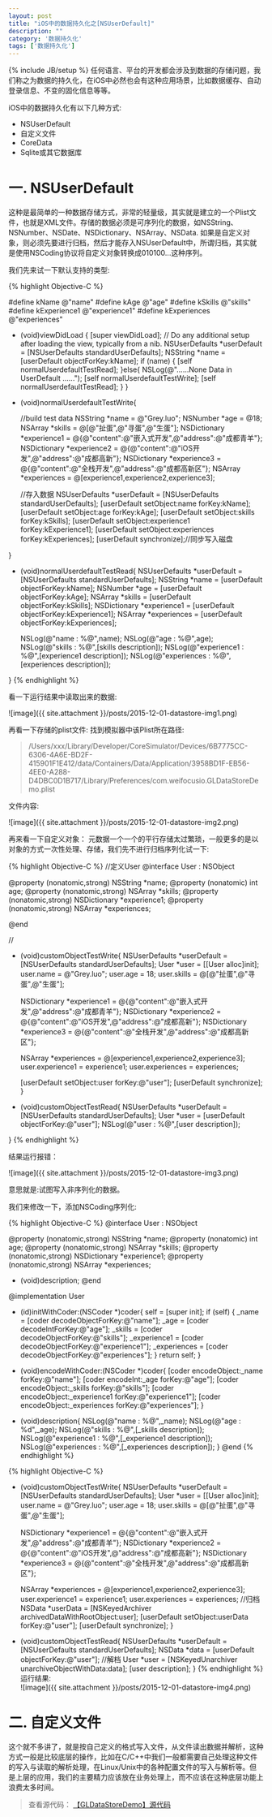 ```yaml
---
layout: post
title: "iOS中的数据持久化之[NSUserDefault]"
description: ""
category: '数据持久化'
tags: ['数据持久化']
---
```

{% include JB/setup %}
任何语言、平台的开发都会涉及到数据的存储问题，我们称之为数据的持久化，在iOS中必然也会有这种应用场景，比如数据缓存、自动登录信息、不变的固化信息等等。

iOS中的数据持久化有以下几种方式: 

* NSUserDefault
* 自定义文件
* CoreData
* Sqlite或其它数据库

<!--more-->

# 一. NSUserDefault
这种是最简单的一种数据存储方式，非常的轻量级，其实就是建立的一个Plist文件，也就是XML文件。存储的数据必须是可序列化的数据，如NSString、NSNumber、NSDate、NSDictionary、NSArray、NSData.
如果是自定义对象，则必须先要进行归档，然后才能存入NSUserDefault中，所谓归档，其实就是使用NSCoding协议将自定义对象转换成010100...这种序列。

我们先来试一下默认支持的类型:

{% highlight Objective-C %}

#define kName @"name"
#define kAge  @"age"
#define kSkills @"skills"
#define kExperience1 @"experience1"
#define kExperiences @"experiences"


- (void)viewDidLoad {
    [super viewDidLoad];
    // Do any additional setup after loading the view, typically from a nib.
    NSUserDefaults *userDefault = [NSUserDefaults standardUserDefaults];
    NSString *name = [userDefault objectForKey:kName];
    if (name) {
        [self normalUserdefaultTestRead];
    }else{
        NSLog(@"......None Data in UserDefault ......");
        [self normalUserdefaultTestWrite];
        [self normalUserdefaultTestRead];
    }
}


- (void)normalUserdefaultTestWrite{
    
    //build test data
    NSString *name = @"Grey.luo";
    NSNumber *age = @18;
    NSArray *skills = @[@"扯蛋",@"寻蛋",@"生蛋"];
    NSDictionary *experience1 = @{@"content":@"嵌入式开发",@"address":@"成都青羊"};
    NSDictionary *experience2 = @{@"content":@"iOS开发",@"address":@"成都高新"};
    NSDictionary *experience3 = @{@"content":@"全栈开发",@"address":@"成都高新区"};
    NSArray *experiences = @[experience1,experience2,experience3];
    
    //存入数据
    NSUserDefaults *userDefault = [NSUserDefaults standardUserDefaults];
    [userDefault setObject:name forKey:kName];
    [userDefault setObject:age forKey:kAge];
    [userDefault setObject:skills forKey:kSkills];
    [userDefault setObject:experience1 forKey:kExperience1];
    [userDefault setObject:experiences forKey:kExperiences];
    [userDefault synchronize];//同步写入磁盘
    
}

- (void)normalUserdefaultTestRead{
    NSUserDefaults *userDefault = [NSUserDefaults standardUserDefaults];
    NSString *name = [userDefault objectForKey:kName];
    NSNumber *age = [userDefault objectForKey:kAge];
    NSArray *skills = [userDefault objectForKey:kSkills];
    NSDictionary *experience1 = [userDefault objectForKey:kExperience1];
    NSArray *experiences  = [userDefault objectForKey:kExperiences];
    
    NSLog(@"name : %@",name);
    NSLog(@"age : %@",age);
    NSLog(@"skills : %@",[skills description]);
    NSLog(@"experience1 : %@",[experience1 description]);
    NSLog(@"experiences : %@",[experiences description]);
    
}
{% endhighlight %}  

看一下运行结果中读取出来的数据:

![image]({{ site.attachment }}/posts/2015-12-01-datastore-img1.png)   

再看一下存储的plist文件:
找到模拟器中该Plist所在路径:

> /Users/xxx/Library/Developer/CoreSimulator/Devices/6B7775CC-6306-4A6E-BD2F-415901F1E412/data/Containers/Data/Application/3958BD1F-EB56-4EE0-A288-D4DBC0D1B717/Library/Preferences/com.weifocusio.GLDataStoreDemo.plist

文件内容:

![image]({{ site.attachment }}/posts/2015-12-01-datastore-img2.png)   


再来看一下自定义对象：
元数据一个一个的平行存储太过繁琐，一般更多的是以对象的方式一次性处理、存储，我们先不进行归档序列化试一下:

{% highlight Objective-C %}
//定义User
@interface User : NSObject

@property (nonatomic,strong) NSString *name;
@property (nonatomic)  int age;
@property (nonatomic,strong) NSArray *skills;
@property (nonatomic,strong) NSDictionary *experience1;
@property (nonatomic,strong) NSArray *experiences;

@end

//
- (void)customObjectTestWrite{
    NSUserDefaults *userDefault = [NSUserDefaults standardUserDefaults];
    User *user = [[User alloc]init];
    user.name = @"Grey.luo";
    user.age = 18;
    user.skills = @[@"扯蛋",@"寻蛋",@"生蛋"];
    
    NSDictionary *experience1 = @{@"content":@"嵌入式开发",@"address":@"成都青羊"};
    NSDictionary *experience2 = @{@"content":@"iOS开发",@"address":@"成都高新"};
    NSDictionary *experience3 = @{@"content":@"全栈开发",@"address":@"成都高新区"};

    NSArray *experiences = @[experience1,experience2,experience3];
    user.experience1 = experience1;
    user.experiences = experiences;
    
    
    [userDefault setObject:user forKey:@"user"];
    [userDefault synchronize];
}


- (void)customObjectTestRead{
    NSUserDefaults *userDefault = [NSUserDefaults standardUserDefaults];
    User *user = [userDefault objectForKey:@"user"];
    NSLog(@"user : %@",[user description]);
    
}
{% endhighlight %}  

结果运行报错：

![image]({{ site.attachment }}/posts/2015-12-01-datastore-img3.png)   

意思就是:试图写入非序列化的数据。

我们来修改一下，添加NSCoding序列化:

{% highlight Objective-C %}
@interface User : NSObject<NSCoding>

@property (nonatomic,strong) NSString *name;
@property (nonatomic)  int age;
@property (nonatomic,strong) NSArray *skills;
@property (nonatomic,strong) NSDictionary *experience1;
@property (nonatomic,strong) NSArray *experiences;

- (void)description;
@end

@implementation User
- (id)initWithCoder:(NSCoder *)coder{
    self = [super init];
    if (self) {
        _name = [coder decodeObjectForKey:@"name"];
        _age = [coder decodeIntForKey:@"age"];
        _skills = [coder decodeObjectForKey:@"skills"];
        _experience1 = [coder decodeObjectForKey:@"experience1"];
        _experiences = [coder decodeObjectForKey:@"experiences"];
    }
    return self;
}

- (void)encodeWithCoder:(NSCoder *)coder{
    [coder encodeObject:_name forKey:@"name"];
    [coder encodeInt:_age forKey:@"age"];
    [coder encodeObject:_skills forKey:@"skills"];
    [coder encodeObject:_experience1 forKey:@"experience1"];
    [coder encodeObject:_experiences forKey:@"experiences"];
}

- (void)description{
    NSLog(@"name : %@",_name);
    NSLog(@"age : %d",_age);
    NSLog(@"skills : %@",[_skills description]);
    NSLog(@"experience1 : %@",[_experience1 description]);
    NSLog(@"experiences : %@",[_experiences description]);
}
@end
{% endhighlight %}  



{% highlight Objective-C %}
- (void)customObjectTestWrite{
    NSUserDefaults *userDefault = [NSUserDefaults standardUserDefaults];
    User *user = [[User alloc]init];
    user.name = @"Grey.luo";
    user.age = 18;
    user.skills = @[@"扯蛋",@"寻蛋",@"生蛋"];
    
    NSDictionary *experience1 = @{@"content":@"嵌入式开发",@"address":@"成都青羊"};
    NSDictionary *experience2 = @{@"content":@"iOS开发",@"address":@"成都高新"};
    NSDictionary *experience3 = @{@"content":@"全栈开发",@"address":@"成都高新区"};

    NSArray *experiences = @[experience1,experience2,experience3];
    user.experience1 = experience1;
    user.experiences = experiences;
    //归档
    NSData *userData = [NSKeyedArchiver archivedDataWithRootObject:user];
    [userDefault setObject:userData forKey:@"user"];
    [userDefault synchronize];
}


- (void)customObjectTestRead{
    NSUserDefaults *userDefault = [NSUserDefaults standardUserDefaults];
    NSData *data = [userDefault objectForKey:@"user"];
    //解档
    User *user = [NSKeyedUnarchiver unarchiveObjectWithData:data];
    [user description];
}
{% endhighlight %}  
运行结果:  
![image]({{ site.attachment }}/posts/2015-12-01-datastore-img4.png)   

# 二. 自定义文件
这个就不多讲了，就是按自己定义的格式写入文件，从文件读出数据并解析，这种方式一般是比较底层的操作，比如在C/C++中我们一般都需要自己处理这种文件的写入与读取的解析处理，在Linux/Unix中的各种配置文件的写入与解析等。但是上层的应用，我们的主要精力应该放在业务处理上，而不应该在这种底层功能上浪费太多时间。


>   查看源代码：  [【GLDataStoreDemo】源代码](https://github.com/GrayLuo/GLDataStoreDemo)
